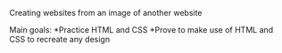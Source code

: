 Creating websites from an image of another website

Main goals:
*Practice HTML and CSS
*Prove to make use of HTML and CSS to recreate any design
